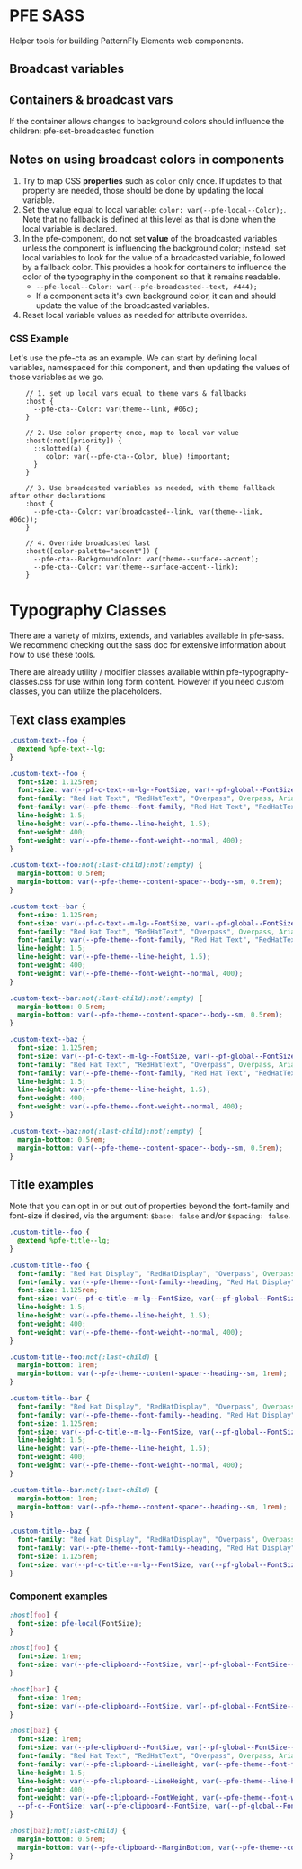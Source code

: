 # PFE SASS

Helper tools for building PatternFly Elements web components.


## Broadcast variables

## Containers & broadcast vars

If the container allows changes to  background colors should influence the children:  pfe-set-broadcasted function

## Notes on using broadcast colors in components

1. Try to map CSS __properties__ such as `color` only once. If updates to that property are needed, those should be done by updating the local variable.
2. Set the value equal to local variable:  `color: var(--pfe-local--Color);`.  Note that no fallback is defined at this level as that is done when the local variable is declared.
3. In the pfe-component, do not set __value__ of the broadcasted variables unless the component is influencing the background color; instead, set local variables to look for the value of a broadcasted variable, followed by a fallback color.  This provides a hook for containers to influence the color of the typography in the component so that it remains readable.
    * `--pfe-local--Color: var(--pfe-broadcasted--text, #444);`
    * If a component sets it's own background color, it can and should update the value of the broadcasted variables.
4. Reset local variable values as needed for attribute overrides.


### CSS Example

Let's use the pfe-cta as an example. We can start by defining local variables, namespaced for this component, and then updating the values of those variables as we go.

```
    // 1. set up local vars equal to theme vars & fallbacks
    :host {
      --pfe-cta--Color: var(theme--link, #06c);
    }

    // 2. Use color property once, map to local var value
    :host(:not([priority]) {
      ::slotted(a) {
         color: var(--pfe-cta--Color, blue) !important;
      }
    }

    // 3. Use broadcasted variables as needed, with theme fallback after other declarations
    :host {
      --pfe-cta--Color: var(broadcasted--link, var(theme--link, #06c));
    }

    // 4. Override broadcasted last
    :host([color-palette="accent"]) {
      --pfe-cta--BackgroundColor: var(theme--surface--accent);
      --pfe-cta--Color: var(theme--surface-accent--link);
    }
```



# Typography Classes

There are a variety of mixins, extends, and variables available in pfe-sass. We recommend checking out the sass doc for extensive information about how to use these tools.

There are already utility / modifier classes available within pfe-typography-classes.css for use within long form content. However if you need custom classes, you can utilize the placeholders.

## Text class examples

```scss
.custom-text--foo {
  @extend %pfe-text--lg;
}
```


```css
.custom-text--foo {
  font-size: 1.125rem;
  font-size: var(--pf-c-text--m-lg--FontSize, var(--pf-global--FontSize--lg, 1.125rem));
  font-family: "Red Hat Text", "RedHatText", "Overpass", Overpass, Arial, sans-serif;
  font-family: var(--pfe-theme--font-family, "Red Hat Text", "RedHatText", "Overpass", Overpass, Arial, sans-serif);
  line-height: 1.5;
  line-height: var(--pfe-theme--line-height, 1.5);
  font-weight: 400;
  font-weight: var(--pfe-theme--font-weight--normal, 400);
}

.custom-text--foo:not(:last-child):not(:empty) {
  margin-bottom: 0.5rem;
  margin-bottom: var(--pfe-theme--content-spacer--body--sm, 0.5rem);
}

.custom-text--bar {
  font-size: 1.125rem;
  font-size: var(--pf-c-text--m-lg--FontSize, var(--pf-global--FontSize--lg, 1.125rem));
  font-family: "Red Hat Text", "RedHatText", "Overpass", Overpass, Arial, sans-serif;
  font-family: var(--pfe-theme--font-family, "Red Hat Text", "RedHatText", "Overpass", Overpass, Arial, sans-serif);
  line-height: 1.5;
  line-height: var(--pfe-theme--line-height, 1.5);
  font-weight: 400;
  font-weight: var(--pfe-theme--font-weight--normal, 400);
}

.custom-text--bar:not(:last-child):not(:empty) {
  margin-bottom: 0.5rem;
  margin-bottom: var(--pfe-theme--content-spacer--body--sm, 0.5rem);
}

.custom-text--baz {
  font-size: 1.125rem;
  font-size: var(--pf-c-text--m-lg--FontSize, var(--pf-global--FontSize--lg, 1.125rem));
  font-family: "Red Hat Text", "RedHatText", "Overpass", Overpass, Arial, sans-serif;
  font-family: var(--pfe-theme--font-family, "Red Hat Text", "RedHatText", "Overpass", Overpass, Arial, sans-serif);
  line-height: 1.5;
  line-height: var(--pfe-theme--line-height, 1.5);
  font-weight: 400;
  font-weight: var(--pfe-theme--font-weight--normal, 400);
}

.custom-text--baz:not(:last-child):not(:empty) {
  margin-bottom: 0.5rem;
  margin-bottom: var(--pfe-theme--content-spacer--body--sm, 0.5rem);
}
```

## Title examples

Note that you can opt in or out out of properties beyond the font-family and font-size if desired, via the argument: `$base: false` and/or `$spacing: false`.

```scss
.custom-title--foo {
  @extend %pfe-title--lg;
}
```

```css
.custom-title--foo {
  font-family: "Red Hat Display", "RedHatDisplay", "Overpass", Overpass, Arial, sans-serif;
  font-family: var(--pfe-theme--font-family--heading, "Red Hat Display", "RedHatDisplay", "Overpass", Overpass, Arial, sans-serif);
  font-size: 1.125rem;
  font-size: var(--pf-c-title--m-lg--FontSize, var(--pf-global--FontSize--lg, 1.125rem));
  line-height: 1.5;
  line-height: var(--pfe-theme--line-height, 1.5);
  font-weight: 400;
  font-weight: var(--pfe-theme--font-weight--normal, 400);
}

.custom-title--foo:not(:last-child) {
  margin-bottom: 1rem;
  margin-bottom: var(--pfe-theme--content-spacer--heading--sm, 1rem);
}

.custom-title--bar {
  font-family: "Red Hat Display", "RedHatDisplay", "Overpass", Overpass, Arial, sans-serif;
  font-family: var(--pfe-theme--font-family--heading, "Red Hat Display", "RedHatDisplay", "Overpass", Overpass, Arial, sans-serif);
  font-size: 1.125rem;
  font-size: var(--pf-c-title--m-lg--FontSize, var(--pf-global--FontSize--lg, 1.125rem));
  line-height: 1.5;
  line-height: var(--pfe-theme--line-height, 1.5);
  font-weight: 400;
  font-weight: var(--pfe-theme--font-weight--normal, 400);
}

.custom-title--bar:not(:last-child) {
  margin-bottom: 1rem;
  margin-bottom: var(--pfe-theme--content-spacer--heading--sm, 1rem);
}

.custom-title--baz {
  font-family: "Red Hat Display", "RedHatDisplay", "Overpass", Overpass, Arial, sans-serif;
  font-family: var(--pfe-theme--font-family--heading, "Red Hat Display", "RedHatDisplay", "Overpass", Overpass, Arial, sans-serif);
  font-size: 1.125rem;
  font-size: var(--pf-c-title--m-lg--FontSize, var(--pf-global--FontSize--lg, 1.125rem));
}

```

### Component examples

```scss
:host[foo] {
  font-size: pfe-local(FontSize);
}
```

```css
:host[foo] {
  font-size: 1rem;
  font-size: var(--pfe-clipboard--FontSize, var(--pf-global--FontSize--md, 1rem));
}

:host[bar] {
  font-size: 1rem;
  font-size: var(--pfe-clipboard--FontSize, var(--pf-global--FontSize--md, 1rem));
}

:host[baz] {
  font-size: 1rem;
  font-size: var(--pfe-clipboard--FontSize, var(--pf-global--FontSize--md, 1rem));
  font-family: "Red Hat Text", "RedHatText", "Overpass", Overpass, Arial, sans-serif;
  font-family: var(--pfe-clipboard--LineHeight, var(--pfe-theme--font-family, "Red Hat Text", "RedHatText", "Overpass", Overpass, Arial, sans-serif));
  line-height: 1.5;
  line-height: var(--pfe-clipboard--LineHeight, var(--pfe-theme--line-height, 1.5));
  font-weight: 400;
  font-weight: var(--pfe-clipboard--FontWeight, var(--pfe-theme--font-weight--normal, 400));
  --pf-c--FontSize: var(--pfe-clipboard--FontSize, var(--pf-global--FontSize--md, 1rem));
}

:host[baz]:not(:last-child) {
  margin-bottom: 0.5rem;
  margin-bottom: var(--pfe-clipboard--MarginBottom, var(--pfe-theme--content-spacer--body--sm, 0.5rem));
}
```
